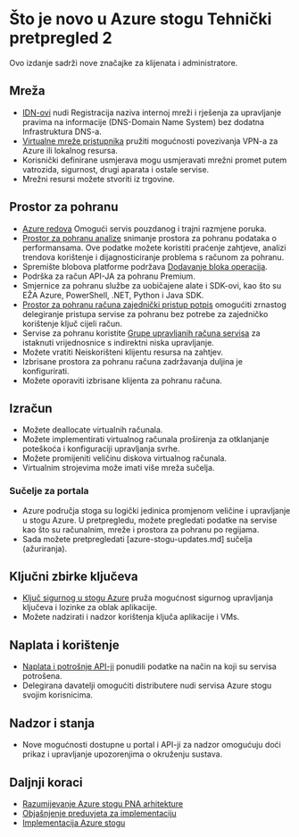 <properties
    pageTitle="Što je novo u stogu Azure | Microsoft Azure"
    description="Što je novo u stogu Azure"
    services="azure-stack"
    documentationCenter=""
    authors="HeathL17"
    manager="byronr"
    editor=""/>

<tags
    ms.service="azure-stack"
    ms.workload="na"
    ms.tgt_pltfrm="na"
    ms.devlang="na"
    ms.topic="article"
    ms.date="10/25/2016"
    ms.author="helaw"/>

# <a name="whats-new-in-azure-stack-technical-preview-2"></a>Što je novo u Azure stogu Tehnički pretpregled 2
Ovo izdanje sadrži nove značajke za klijenata i administratore.

## <a name="network"></a>Mreža   
   - [IDN-ovi](azure-stack-understanding-dns-in-tp2.md) nudi Registracija naziva internoj mreži i rješenja za upravljanje pravima na informacije (DNS-Domain Name System) bez dodatna Infrastruktura DNS-a.
   - [Virtualne mreže pristupnika](azure-stack-create-vpn-connection-one-node-tp2.md) pružiti mogućnosti povezivanja VPN-a za Azure ili lokalnog resursa.
   - Korisnički definirane usmjerava mogu usmjeravati mrežni promet putem vatrozida, sigurnost, drugi aparata i ostale servise.
   - Mrežni resursi možete stvoriti iz trgovine.   

## <a name="storage"></a>Prostor za pohranu
 - [Azure redova](https://msdn.microsoft.com/library/dd179353.aspx) Omogući servis pouzdanog i trajni razmjene poruka.
 - [Prostor za pohranu analize](https://msdn.microsoft.com/library/azure/hh343270.aspx) snimanje prostora za pohranu podataka o performansama. Ove podatke možete koristiti praćenje zahtjeve, analizi trendova korištenje i dijagnosticiranje problema s računom za pohranu.
 - Spremište blobova platforme podržava [Dodavanje bloka operacija](https://msdn.microsoft.com/library/azure/mt427365.aspx).
 - Podrška za račun API-JA za pohranu Premium.
 - Smjernice za pohranu službe za uobičajene alate i SDK-ovi, kao što su EŽA Azure, PowerShell, .NET, Python i Java SDK. 
 - [Prostor za pohranu računa zajednički pristup potpis](https://msdn.microsoft.com/library/azure/mt584140.aspx) omogućiti zrnastog delegiranje pristupa servise za pohranu bez potrebe za zajedničko korištenje ključ cijeli račun.  
 - Servise za pohranu koristite [Grupe upravljanih računa servisa](https://technet.microsoft.com/library/hh831477.aspx) za istaknuti vrijednosnice s indirektni niska upravljanje.
 - Možete vratiti Neiskorišteni klijentu resursa na zahtjev.
 - Izbrisane prostora za pohranu računa zadržavanja duljina je konfigurirati.
 - Možete oporaviti izbrisane klijenta za pohranu računa.

## <a name="compute"></a>Izračun
- Možete deallocate virtualnih računala.
- Možete implementirati virtualnog računala proširenja za otklanjanje poteškoća i konfiguraciji upravljanja svrhe.
- Možete promijeniti veličinu diskova virtualnog računala.
- Virtualnim strojevima može imati više mreža sučelja.

### <a name="portal-experience"></a>Sučelje za portala
 - Azure područja stoga su logički jedinica promjenom veličine i upravljanje u stogu Azure. U pretpregledu, možete pregledati podatke na servise kao što su računalnim, mreže i prostora za pohranu po regijama.
 - Sada možete pretpregledati [azure-stogu-updates.md] sučelja (ažuriranja).

## <a name="key-vault"></a>Ključni zbirke ključeva
- [Ključ sigurnog u stogu Azure](azure-stack-kv-intro.md) pruža mogućnost sigurnog upravljanja ključeva i lozinke za oblak aplikacije.
- Možete nadzirati i nadzor korištenja ključa aplikacije i VMs.

## <a name="billing-and-usage"></a>Naplata i korištenje
 - [Naplata i potrošnje API-ji](azure-stack-billing-and-chargeback.md) ponudili podatke na način na koji su servisa potrošena.  
 - Delegirana davatelji omogućiti distributere nudi servisa Azure stogu svojim korisnicima.

## <a name="monitoring-and-health"></a>Nadzor i stanja
 - Nove mogućnosti dostupne u portal i API-ji za nadzor omogućuju doći prikaz i upravljanje upozorenjima o okruženju sustava.  

## <a name="next-steps"></a>Daljnji koraci
- [Razumijevanje Azure stogu PNA arhitekture](azure-stack-architecture.md)      
- [Objašnjenje preduvjeta za implementaciju](azure-stack-deploy.md)
- [Implementacija Azure stogu](azure-stack-run-powershell-script.md)

  
